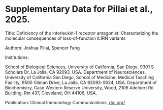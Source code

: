 # Supplementary Data for Pillai et al., 2025.

Title: Deficiency of the interleukin-1 receptor antagonist: Characterizing the molecular consequences of loss-of-function IL1RN variants

Authors: Joshua Pillai, Spencer Fang

Institutions:

School of Biological Sciences, University of California, San Diego, 9301 S Scholars Dr, La Jolla, CA 92093, USA.
Department of Neurosciences, University of California San Diego, School of Medicine, Medical Teaching Facility, 9500 Gilman Drive, La Jolla, CA 92093-0624, USA.
Department of Biochemistry, Case Western Reserve University, Wood, 2109 Adelbert Rd Building, Rm 437, Cleveland, OH 44106, USA.

Publication: Clinical Immunology Communications, [doi.org/](https://doi.org/10.1016/j.clicom.2025.05.001)
